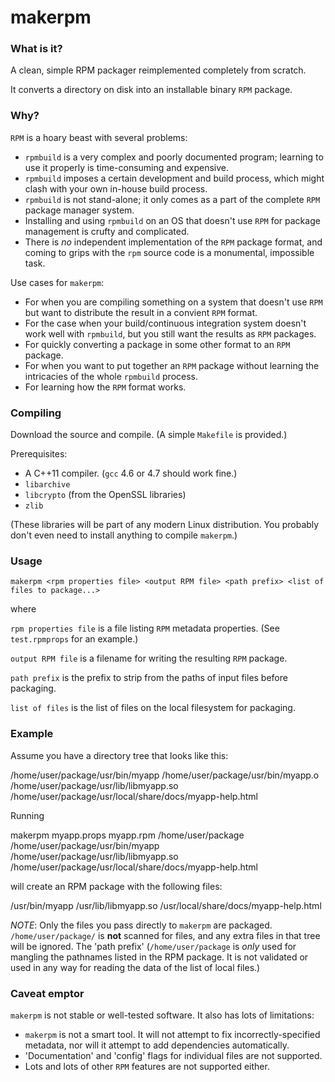 makerpm
=======

### What is it?

A clean, simple RPM packager reimplemented completely from scratch.

It converts a directory on disk into an installable binary `RPM` package.

### Why?

`RPM` is a hoary beast with several problems:

  * `rpmbuild` is a very complex and poorly documented program; learning to use it properly is time-consuming and expensive.
  * `rpmbuild` imposes a certain development and build process, which might clash with your own in-house build process.
  * `rpmbuild` is not stand-alone; it only comes as a part of the complete `RPM` package manager system.
  * Installing and using `rpmbuild` on an OS that doesn't use `RPM` for package management is crufty and complicated.
  * There is _no_ independent implementation of the `RPM` package format, and coming to grips with the `rpm` source code is a monumental, impossible task.

Use cases for `makerpm`:

  * For when you are compiling something on a system that doesn't use `RPM` but want to distribute the result in a convient `RPM` format.
  * For the case when your build/continuous integration system doesn't work well with `rpmbuild`, but you still want the results as `RPM` packages.
  * For quickly converting a package in some other format to an `RPM` package.
  * For when you want to put together an `RPM` package without learning the intricacies of the whole `rpmbuild` process.
  * For learning how the `RPM` format works.

### Compiling

Download the source and compile. (A simple `Makefile` is provided.)

Prerequisites:

  * A C++11 compiler. (`gcc` 4.6 or 4.7 should work fine.)
  * `libarchive`
  * `libcrypto` (from the OpenSSL libraries)
  * `zlib`

(These libraries will be part of any modern Linux distribution. You probably don't even need to install anything to compile `makerpm`.)

### Usage

    makerpm <rpm properties file> <output RPM file> <path prefix> <list of files to package...>

where

`rpm properties file` is a file listing `RPM` metadata properties. (See `test.rpmprops` for an example.)

`output RPM file` is a filename for writing the resulting `RPM` package.

`path prefix` is the prefix to strip from the paths of input files before packaging.

`list of files` is the list of files on the local filesystem for packaging.

### Example

Assume you have a directory tree that looks like this:

  /home/user/package/usr/bin/myapp
  /home/user/package/usr/bin/myapp.o
  /home/user/package/usr/lib/libmyapp.so
  /home/user/package/usr/local/share/docs/myapp-help.html

Running

  makerpm myapp.props myapp.rpm /home/user/package 
    /home/user/package/usr/bin/myapp
    /home/user/package/usr/lib/libmyapp.so
    /home/user/package/usr/local/share/docs/myapp-help.html

will create an RPM package with the following files:

  /usr/bin/myapp
  /usr/lib/libmyapp.so
  /usr/local/share/docs/myapp-help.html

*NOTE*: Only the files you pass directly to `makerpm` are packaged. `/home/user/package/` is **not** scanned for files, and any extra files in that tree will be ignored. The 'path prefix' (`/home/user/package` is *only* used for mangling the pathnames listed in the RPM package. It is not validated or used in any way for reading the data of the list of local files.)

### Caveat emptor

`makerpm` is not stable or well-tested software. It also has lots of limitations:

  * `makerpm` is not a smart tool. It will not attempt to fix incorrectly-specified metadata, nor will it attempt to add dependencies automatically.
  * 'Documentation' and 'config' flags for individual files are not supported.
  * Lots and lots of other `RPM` features are not supported either. 



